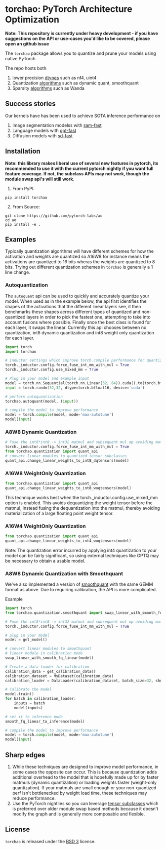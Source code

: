 # torchao: PyTorch Architecture Optimization

**Note: This repository is currently under heavy development - if you have suggestions on the API or use-cases you'd like to be covered, please open an github issue**

The `torchao` package allows you to quantize and prune your models using native PyTorch.

The repo hosts both
1. lower precision [dtypes](./torchao/dtypes) such as nf4, uint4
2. Quantization [algorithms](./torchao/quantization) such as dynamic quant, smoothquant
3. Sparsity [algorithms](./torchao/sparsity) such as Wanda

## Success stories
Our kernels have has been used to achieve SOTA inference performance on

1. Image segmentation modelss with [sam-fast](pytorch.org/blog/accelerating-generative-ai)
2. Language models with [gpt-fast](pytorch.org/blog/accelerating-generative-ai-2)
3. Diffusion models with [sd-fast](pytorch.org/blog/accelerating-generative-ai-3)


## Installation

**Note: this library makes liberal use of several new features in pytorch, its recommended to use it with the current pytorch nightly if you want full feature coverage. If not, the subclass APIs may not work, though the module swap api's will still work.**

1. From PyPI:
```Shell
pip install torchao
```

2. From Source:

```Shell
git clone https://github.com/pytorch-labs/ao
cd ao
pip install -e .
```

## Examples

Typically quantization algorithms will have different schemes for how the activation and weights are quantized so A16W8 for instance means the activations are quantized to 16 bits wheras the weights are quantized to 8 bits. Trying out different quantization schemes in `torchao` is generally a 1 line change.

### Autoquantization

The `autoquant` api can be used to quickly and accurately quantize your model. When used as in the example below, the api first identifies the shapes
of the activations that the different linear layers see, it then benchmarks these shapes across different types of quantized and non-quantized layers in order to pick the fastest one, attempting to take into account fusions where possible. Finally once the best class is found for each layer, it swaps the linear. Currently this api chooses between no quantization, int8 dynamic quantization and int8 weight only quantization for each layer.

```python
import torch
import torchao

# inductor settings which improve torch.compile performance for quantized modules
torch._inductor.config.force_fuse_int_mm_with_mul = True
torch._inductor.config.use_mixed_mm = True

# Plug in your model and example input
model = torch.nn.Sequential(torch.nn.Linear(32, 64)).cuda().to(torch.bfloat16)
input = torch.randn(32,32, dtype=torch.bfloat16, device='cuda')

# perform autoquantization
torchao.autoquant(model, (input))

# compile the model to improve performance
model = torch.compile(model, mode='max-autotune')
model(input)
```


### A8W8 Dynamic Quantization

```python
# Fuse the int8*int8 -> int32 matmul and subsequent mul op avoiding materialization of the int32 intermediary tensor
torch._inductor.config.force_fuse_int_mm_with_mul = True
from torchao.quantization import quant_api
# convert linear modules to quantized tensor subclasses
quant_api.change_linear_weights_to_int8_dqtensors(model)
```

### A16W8 WeightOnly Quantization

```python
from torchao.quantization import quant_api
quant_api.change_linear_weights_to_int8_woqtensors(model)
```

This technique works best when the torch._inductor.config.use_mixed_mm option is enabled. This avoids dequantizing the weight tensor before the matmul, instead fusing the dequantization into the matmul, thereby avoiding materialization of a large floating point weight tensor.


### A16W4 WeightOnly Quantization

```python
from torchao.quantization import quant_api
quant_api.change_linear_weights_to_int4_woqtensors(model)
```

Note: The quantization error incurred by applying int4 quantization to your model can be fairly significant, so using external techniques like GPTQ may be necessary to obtain a usable model.


### A8W8 Dynamic Quantization with Smoothquant

We've also implemented a version of [smoothquant](https://arxiv.org/abs/2211.10438) with the same GEMM format as above. Due to requiring calibration, the API is more complicated.

Example

```Python
import torch
from torchao.quantization.smoothquant import swap_linear_with_smooth_fq_linear, smooth_fq_linear_to_inference

# Fuse the int8*int8 -> int32 matmul and subsequent mul op avoiding materialization of the int32 intermediary tensor
torch._inductor.config.force_fuse_int_mm_with_mul = True

# plug in your model
model = get_model()

# convert linear modules to smoothquant
# linear module in calibration mode
swap_linear_with_smooth_fq_linear(model)

# Create a data loader for calibration
calibration_data = get_calibration_data()
calibration_dataset = MyDataset(calibration_data)
calibration_loader = DataLoader(calibration_dataset, batch_size=32, shuffle=True)

# Calibrate the model
model.train()
for batch in calibration_loader:
    inputs = batch
    model(inputs)

# set it to inference mode
smooth_fq_linear_to_inference(model)

# compile the model to improve performance
model = torch.compile(model, mode='max-autotune')
model(input)
```

## Sharp edges

1. While these techniques are designed to improve model performance, in some cases the opposite can occur. This is because quantization adds additional overhead to the model that is hopefully made up for by faster matmuls (dynamic quantization) or loading weights faster (weight-only quantization). If your matmuls are small enough or your non-quantized perf isn't bottlenecked by weight load time, these techniques may reduce performance.
2. Use the PyTorch nightlies so you can leverage [tensor subclasses](https://pytorch.org/docs/stable/notes/extending.html#subclassing-torch-tensor) which is preferred over older module swap based methods because it doesn't modify the graph and is generally more composable and flexible.


## License

`torchao` is released under the [BSD 3](https://github.com/pytorch-labs/ao/blob/main/LICENSE) license.

